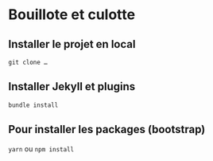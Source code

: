 # Bouillote et culotte

## Installer le projet en local
`git clone …`

## Installer Jekyll et plugins
`bundle install`

## Pour installer les packages (bootstrap)
`yarn` ou `npm install`

